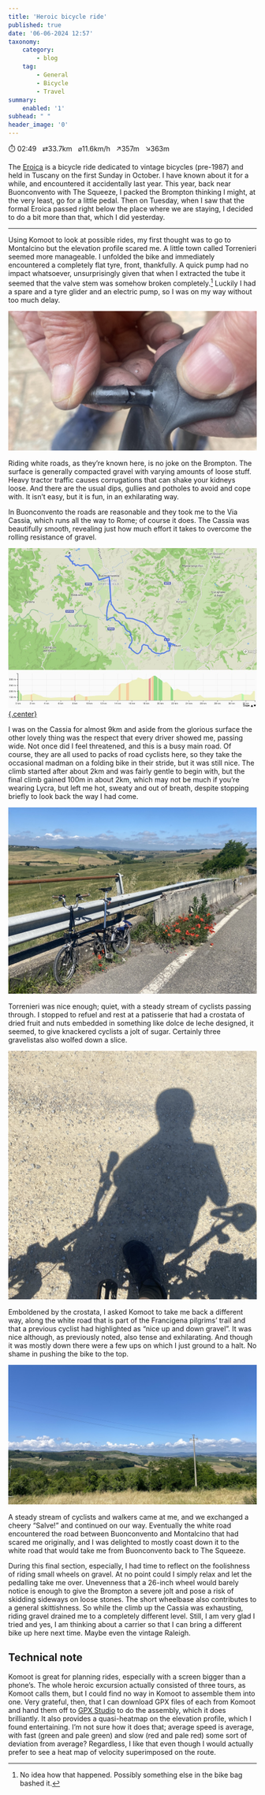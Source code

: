 ```yaml
---
title: 'Heroic bicycle ride'
published: true
date: '06-06-2024 12:57'
taxonomy:
    category:
        - blog
    tag:
        - General
        - Bicycle
        - Travel
summary:
    enabled: '1'
subhead: " "
header_image: '0'
---
```


⏱️ 02:49&nbsp;&nbsp;&nbsp;⇄33.7km&nbsp;&nbsp;&nbsp;⌀11.6km/h&nbsp;&nbsp;&nbsp;↗357m&nbsp;&nbsp;&nbsp;↘363m

The [Eroica](https://en.wikipedia.org/wiki/L%27Eroica) is a bicycle ride dedicated to vintage bicycles (pre-1987) and held in Tuscany on the first Sunday in October. I have known about it for a while, and encountered it accidentally last year. This year, back near Buonconvento with The Squeeze, I packed the Brompton thinking I might, at the very least, go for a little pedal. Then on Tuesday, when I saw that the formal Eroica passed right below the place where we are staying, I decided to do a bit more than that, which I did yesterday.

----

Using Komoot to look at possible rides, my first thought was to go to Montalcino but the elevation profile scared me. A little town called Torrenieri seemed more manageable. I unfolded the bike and immediately encountered a completely flat tyre, front, thankfully. A quick pump had no impact whatsoever, unsurprisingly given that when I extracted the tube it seemed that the valve stem was somehow broken completely.[^1] Luckily I had a spare and a tyre glider and an electric pump, so I was on my way without too much delay.

![Large cracks in the stem of a Schrader bicycle valve](valve.jpeg)

Riding white roads, as they’re known here, is no joke on the Brompton. The surface is generally compacted gravel with varying amounts of loose stuff. Heavy tractor traffic causes corrugations that can shake your kidneys loose. And there are the usual dips, gullies and potholes to avoid and cope with. It isn’t easy, but it is fun, in an exhilarating way. 

In Buonconvento the roads are reasonable and they took me to the Via Cassia, which runs all the way to Rome; of course it does. The Cassia was beautifully smooth, revealing just how much effort it takes to overcome the rolling resistance of gravel.

[![Map of the route above, elevation profile below, with coloured segments indicating velocity](route-sm.jpeg?classes=center){.center}](route-lg.jpeg)

I was on the Cassia for almost 9km and aside from the glorious surface the other lovely thing was the respect that every driver showed me, passing wide. Not once did I feel threatened, and this is a busy main road. Of course, they are all used to packs of road cyclists here, so they take the occasional madman on a folding bike in their stride, but it was still nice. The climb started after about 2km and was fairly gentle to begin with, but the final climb gained 100m in about 2km, which may not be much if you’re wearing Lycra, but left me hot, sweaty and out of breath, despite stopping briefly to look back the way I had come.

![Brompton bicycle leaning against road guardrail with a patch of bright red poppies behind it. In the distance the town of Buonconvento in a landscape of Tuscan hills.](looking-back.jpeg)

Torrenieri was nice enough; quiet, with a steady stream of cyclists passing through. I stopped to refuel and rest at a patisserie that had a crostata of dried fruit and nuts embedded in something like dolce de leche designed, it seemed, to give knackered cyclists a jolt of sugar. Certainly three gravelistas also wolfed down a slice. 

![Shadow on the ground on a man on a Brompton bicycle looking at his phone to plan a bicycle tour with Komoot](planning.jpeg)

Emboldened by the crostata, I asked Komoot to take me back a different way, along the white road that is part of the Francigena pilgrims’ trail and that a previous cyclist had highlighted as “nice up and down gravel”. It was nice although, as previously noted, also tense and exhilarating. And though it was mostly down there were a few ups on which I just ground to a halt. No shame in pushing the bike to the top.

![View of a largely hidden gravel road that leads down through rolling Tuscan hills under a blue sky with a line of clouds above the distant hill crest](hills.jpeg)

A steady stream of cyclists and walkers came at me, and we exchanged a cheery “Salve!” and continued on our way. Eventually the white road encountered the road between Buonconvento and Montalcino that had scared me originally, and I was delighted to mostly coast down it to the white road that would take me from Buonconvento back to The Squeeze.

During this final section, especially, I had time to reflect on the foolishness of riding small wheels on gravel. At no point could I simply relax and let the pedalling take me over. Unevenness that a 26-inch wheel would barely notice is enough to give the Brompton a severe jolt and pose a risk of skidding sideways on loose stones. The short wheelbase also contributes to a general skittishness. So while the climb up the Cassia was exhausting, riding gravel drained me to a completely different level. Still, I am very glad I tried and yes, I am thinking about a carrier so that I can bring a different bike up here next time. Maybe even the vintage Raleigh.

## Technical note

Komoot is great for planning rides, especially with a screen bigger than a phone’s. The whole heroic excursion actually consisted of three tours, as Komoot calls them, but I could find no way in Komoot to assemble them into one. Very grateful, then, that I can download GPX files of each from Komoot and hand them off to [GPX Studio](https://gpx.studio) to do the assembly, which it does brilliantly. It also provides a quasi-heatmap on the elevation profile, which I found entertaining. I’m not sure how it does that; average speed is average, with fast (green and  pale green) and slow (red and pale red) some sort of deviation from average? Regardless, I like that even though I would actually prefer to see a heat map of velocity superimposed on the route.


[^1]: No idea how that happened. Possibly something else in the bike bag bashed it.
